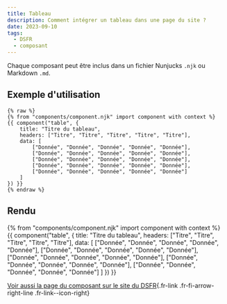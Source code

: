 ```yaml
---
title: Tableau
description: Comment intégrer un tableau dans une page du site ?
date: 2023-09-10
tags:
  - DSFR
  - composant
---
```

Chaque composant peut être inclus dans un fichier Nunjucks `.njk` ou Markdown `.md`.

## Exemple d'utilisation

```njk
{% raw %}
{% from "components/component.njk" import component with context %}
{{ component("table", {
    title: "Titre du tableau",
    headers: ["Titre", "Titre", "Titre", "Titre", "Titre"],
    data: [
        ["Donnée", "Donnée", "Donnée", "Donnée", "Donnée"],
        ["Donnée", "Donnée", "Donnée", "Donnée", "Donnée"],
        ["Donnée", "Donnée", "Donnée", "Donnée", "Donnée"],
        ["Donnée", "Donnée", "Donnée", "Donnée", "Donnée"],
        ["Donnée", "Donnée", "Donnée", "Donnée", "Donnée"]
    ]
}) }}
{% endraw %}
```

## Rendu

{% from "components/component.njk" import component with context %}
{{ component("table", {
    title: "Titre du tableau",
    headers: ["Titre", "Titre", "Titre", "Titre", "Titre"],
    data: [
        ["Donnée", "Donnée", "Donnée", "Donnée", "Donnée"],
        ["Donnée", "Donnée", "Donnée", "Donnée", "Donnée"],
        ["Donnée", "Donnée", "Donnée", "Donnée", "Donnée"],
        ["Donnée", "Donnée", "Donnée", "Donnée", "Donnée"],
        ["Donnée", "Donnée", "Donnée", "Donnée", "Donnée"]
    ]
}) }}

[Voir aussi la page du composant sur le site du DSFR](https://www.systeme-de-design.gouv.fr/elements-d-interface/composants/tableau){.fr-link .fr-fi-arrow-right-line .fr-link--icon-right}
